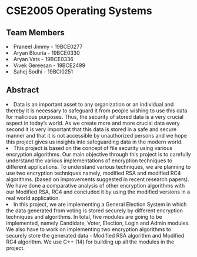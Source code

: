 # CSE2005 Operating Systems

## Team Members
<li>Praneel Jimmy - 19BCE0277</li>
<li>Aryan Blouria - 19BCE0330</li>
<li>Aryan Vats - 19BCE0336</li>
<li>Vivek Gereesan - 19BCE2499</li>
<li>Sahej Sodhi - 19BCI0251</li>

## Abstract

<li>Data is an important asset to any organization or an individual and thereby it is necessary to safeguard it from people wishing to use this data for malicious purposes. Thus, the security of stored data is a very crucial aspect in today’s world. As we create more and more crucial data every second it is very important that this data is stored in a safe and secure manner and that it is not accessible by unauthorized persons and we hope this project gives us insights into safeguarding data in the modern world. </li>

<li>This project is based on the concept of file security using various encryption algorithms. Our main objective through this project is to carefully understand the various implementations of encryption techniques to different applications. To understand various techniques, we are planning to use two encryption techniques namely, modified RSA and modified RC4 algorithms. (based on improvements suggested in recent research papers). We have done a comparative analysis of other encryption algorithms with our Modified RSA, RC4 and concluded it by using the modified versions in a real world application.</li>

<li>In this project, we are implementing a General Election System in which the data generated from voting is stored securely by different encryption techniques and algorithms. In total, five modules are going to be implemented, namely Candidate, Voter, Election, Login and Admin modules. We also have to work on implementing two encryption algorithms to securely store the generated data - Modified RSA algorithm and Modified RC4 algorithm. We use C++ (14) for building up all the modules in the project. </li>
